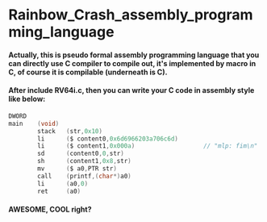 # Rainbow_Crash_assembly_programming_language
#### Actually, this is pseudo formal assembly programming language that you can directly use C compiler to compile out, it's implemented by macro in C, of course it is compilable (underneath is C).
#### After include RV64i.c, then you can write your C code in assembly style like below:

```c
DWORD
main    (void)
        stack   (str,0x10)
        li      ($ content0,0x6d6966203a706c6d)
        li      ($ content1,0x000a)                   // "mlp: fim\n"
        sd      (content0,0,str)
        sh      (content1,0x8,str)
        mv      ($ a0,PTR str)
        call    (printf,(char*)a0)
        li      (a0,0)
        ret     (a0)
```
#### AWESOME, COOL right?
